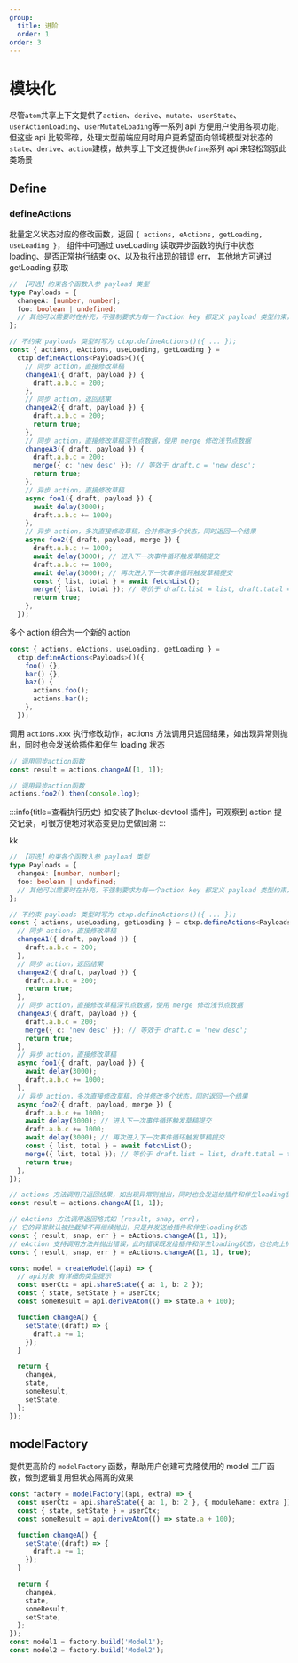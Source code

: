 ```yaml
---
group:
  title: 进阶
  order: 1
order: 3
---
```


# 模块化

尽管`atom`共享上下文提供了`action`、`derive`、`mutate`、`userState`、`userActionLoading`、`userMutateLoading`等一系列 api 方便用户使用各项功能，但这些 api 比较零碎，处理大型前端应用时用户更希望面向领域模型对状态的`state`、`derive`、`action`建模，故共享上下文还提供`define`系列 api 来轻松驾驭此类场景

## Define

### defineActions

批量定义状态对应的修改函数，返回 `{ actions, eActions, getLoading, useLoading }`， 组件中可通过 useLoading 读取异步函数的执行中状态 loading、是否正常执行结束 ok、以及执行出现的错误 err， 其他地方可通过 getLoading 获取

```ts
// 【可选】约束各个函数入参 payload 类型
type Payloads = {
  changeA: [number, number];
  foo: boolean | undefined;
  // 其他可以需要时在补充，不强制要求为每一个action key 都定义 payload 类型约束，但为了可维护性建议都补上
};

// 不约束 payloads 类型时写为 ctxp.defineActions()({ ... });
const { actions, eActions, useLoading, getLoading } =
  ctxp.defineActions<Payloads>()({
    // 同步 action，直接修改草稿
    changeA1({ draft, payload }) {
      draft.a.b.c = 200;
    },
    // 同步 action，返回结果
    changeA2({ draft, payload }) {
      draft.a.b.c = 200;
      return true;
    },
    // 同步 action，直接修改草稿深节点数据，使用 merge 修改浅节点数据
    changeA3({ draft, payload }) {
      draft.a.b.c = 200;
      merge({ c: 'new desc' }); // 等效于 draft.c = 'new desc';
      return true;
    },
    // 异步 action，直接修改草稿
    async foo1({ draft, payload }) {
      await delay(3000);
      draft.a.b.c += 1000;
    },
    // 异步 action，多次直接修改草稿，合并修改多个状态，同时返回一个结果
    async foo2({ draft, payload, merge }) {
      draft.a.b.c += 1000;
      await delay(3000); // 进入下一次事件循环触发草稿提交
      draft.a.b.c += 1000;
      await delay(3000); // 再次进入下一次事件循环触发草稿提交
      const { list, total } = await fetchList();
      merge({ list, total }); // 等价于 draft.list = list, draft.tatal = total
      return true;
    },
  });
```

多个 action 组合为一个新的 action

```ts
const { actions, eActions, useLoading, getLoading } =
  ctxp.defineActions<Payloads>()({
    foo() {},
    bar() {},
    baz() {
      actions.foo();
      actions.bar();
    },
  });
```

调用 `actions.xxx` 执行修改动作，actions 方法调用只返回结果，如出现异常则抛出，同时也会发送给插件和伴生 loading 状态

```ts
// 调用同步action函数
const result = actions.changeA([1, 1]);

// 调用异步action函数
actions.foo2().then(console.log);
```

:::info{title=查看执行历史}
如安装了[helux-devtool 插件]，可观察到 action 提交记录，可很方便地对状态变更历史做回溯
:::

kk

```ts
// 【可选】约束各个函数入参 payload 类型
type Payloads = {
  changeA: [number, number];
  foo: boolean | undefined;
  // 其他可以需要时在补充，不强制要求为每一个action key 都定义 payload 类型约束，但为了可维护性建议都补上
};

// 不约束 payloads 类型时写为 ctxp.defineActions()({ ... });
const { actions, useLoading, getLoading } = ctxp.defineActions<Payloads>()({
  // 同步 action，直接修改草稿
  changeA1({ draft, payload }) {
    draft.a.b.c = 200;
  },
  // 同步 action，返回结果
  changeA2({ draft, payload }) {
    draft.a.b.c = 200;
    return true;
  },
  // 同步 action，直接修改草稿深节点数据，使用 merge 修改浅节点数据
  changeA3({ draft, payload }) {
    draft.a.b.c = 200;
    merge({ c: 'new desc' }); // 等效于 draft.c = 'new desc';
    return true;
  },
  // 异步 action，直接修改草稿
  async foo1({ draft, payload }) {
    await delay(3000);
    draft.a.b.c += 1000;
  },
  // 异步 action，多次直接修改草稿，合并修改多个状态，同时返回一个结果
  async foo2({ draft, payload, merge }) {
    draft.a.b.c += 1000;
    await delay(3000); // 进入下一次事件循环触发草稿提交
    draft.a.b.c += 1000;
    await delay(3000); // 再次进入下一次事件循环触发草稿提交
    const { list, total } = await fetchList();
    merge({ list, total }); // 等价于 draft.list = list, draft.tatal = total
    return true;
  },
});

// actions 方法调用只返回结果，如出现异常则抛出，同时也会发送给插件和伴生loading状态
const result = actions.changeA([1, 1]);

// eActions 方法调用返回格式如 {result, snap, err}，
// 它的异常默认被拦截掉不再继续抛出，只是并发送给插件和伴生loading状态
const { result, snap, err } = eActions.changeA([1, 1]);
// eAction 支持调用方法并抛出错误，此时错误既发给插件和伴生loading状态，也也向上抛出，用户需自己 catch
const { result, snap, err } = eActions.changeA([1, 1], true);
```

```ts
const model = createModel((api) => {
  // api对象 有详细的类型提示
  const userCtx = api.shareState({ a: 1, b: 2 });
  const { state, setState } = userCtx;
  const someResult = api.deriveAtom(() => state.a + 100);

  function changeA() {
    setState((draft) => {
      draft.a += 1;
    });
  }

  return {
    changeA,
    state,
    someResult,
    setState,
  };
});
```

## modelFactory

提供更高阶的 `modelFactory` 函数，帮助用户创建可克隆使用的 model 工厂函数，做到逻辑复用但状态隔离的效果

```ts
const factory = modelFactory((api, extra) => {
  const userCtx = api.shareState({ a: 1, b: 2 }, { moduleName: extra });
  const { state, setState } = userCtx;
  const someResult = api.deriveAtom(() => state.a + 100);

  function changeA() {
    setState((draft) => {
      draft.a += 1;
    });
  }

  return {
    changeA,
    state,
    someResult,
    setState,
  };
});
const model1 = factory.build('Model1');
const model2 = factory.build('Model2');
```
